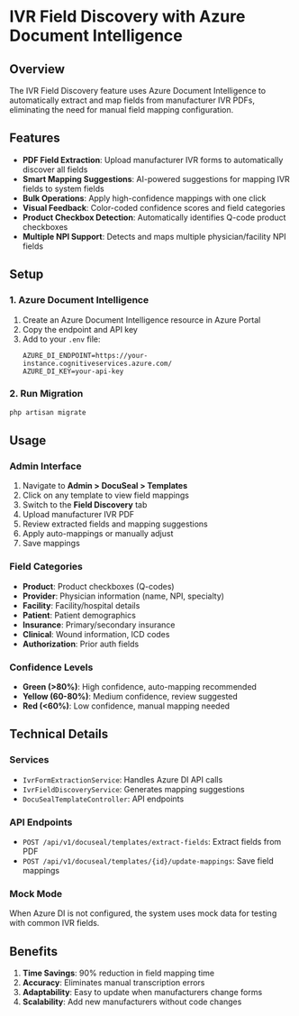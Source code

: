# IVR Field Discovery with Azure Document Intelligence

## Overview
The IVR Field Discovery feature uses Azure Document Intelligence to automatically extract and map fields from manufacturer IVR PDFs, eliminating the need for manual field mapping configuration.

## Features
- **PDF Field Extraction**: Upload manufacturer IVR forms to automatically discover all fields
- **Smart Mapping Suggestions**: AI-powered suggestions for mapping IVR fields to system fields
- **Bulk Operations**: Apply high-confidence mappings with one click
- **Visual Feedback**: Color-coded confidence scores and field categories
- **Product Checkbox Detection**: Automatically identifies Q-code product checkboxes
- **Multiple NPI Support**: Detects and maps multiple physician/facility NPI fields

## Setup

### 1. Azure Document Intelligence
1. Create an Azure Document Intelligence resource in Azure Portal
2. Copy the endpoint and API key
3. Add to your `.env` file:
   ```
   AZURE_DI_ENDPOINT=https://your-instance.cognitiveservices.azure.com/
   AZURE_DI_KEY=your-api-key
   ```

### 2. Run Migration
```bash
php artisan migrate
```

## Usage

### Admin Interface
1. Navigate to **Admin > DocuSeal > Templates**
2. Click on any template to view field mappings
3. Switch to the **Field Discovery** tab
4. Upload manufacturer IVR PDF
5. Review extracted fields and mapping suggestions
6. Apply auto-mappings or manually adjust
7. Save mappings

### Field Categories
- **Product**: Product checkboxes (Q-codes)
- **Provider**: Physician information (name, NPI, specialty)
- **Facility**: Facility/hospital details
- **Patient**: Patient demographics
- **Insurance**: Primary/secondary insurance
- **Clinical**: Wound information, ICD codes
- **Authorization**: Prior auth fields

### Confidence Levels
- **Green (>80%)**: High confidence, auto-mapping recommended
- **Yellow (60-80%)**: Medium confidence, review suggested
- **Red (<60%)**: Low confidence, manual mapping needed

## Technical Details

### Services
- `IvrFormExtractionService`: Handles Azure DI API calls
- `IvrFieldDiscoveryService`: Generates mapping suggestions
- `DocuSealTemplateController`: API endpoints

### API Endpoints
- `POST /api/v1/docuseal/templates/extract-fields`: Extract fields from PDF
- `POST /api/v1/docuseal/templates/{id}/update-mappings`: Save field mappings

### Mock Mode
When Azure DI is not configured, the system uses mock data for testing with common IVR fields.

## Benefits
1. **Time Savings**: 90% reduction in field mapping time
2. **Accuracy**: Eliminates manual transcription errors
3. **Adaptability**: Easy to update when manufacturers change forms
4. **Scalability**: Add new manufacturers without code changes